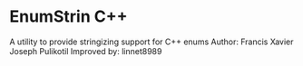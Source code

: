 # EnumStrin C++
A utility to provide stringizing support for C++ enums
Author: Francis Xavier Joseph Pulikotil
Improved by: linnet8989
